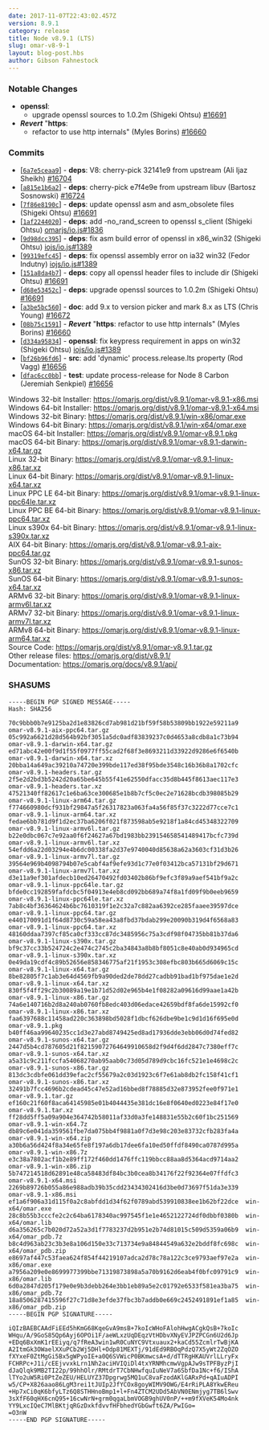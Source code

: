 ```yaml
---
date: 2017-11-07T22:43:02.457Z
version: 8.9.1
category: release
title: Node v8.9.1 (LTS)
slug: omar-v8-9-1
layout: blog-post.hbs
author: Gibson Fahnestock
---
```


### Notable Changes

- **openssl**:
  - upgrade openssl sources to 1.0.2m (Shigeki Ohtsu) [#16691](https://github.com/omarjs/omar/pull/16691)
- ***Revert*** "**https**:
  - refactor to use http internals" (Myles Borins) [#16660](https://github.com/omarjs/omar/pull/16660)

### Commits

* [[`6a7e5ceaa9`](https://github.com/omarjs/omar/commit/6a7e5ceaa9)] - **deps**: V8: cherry-pick 32141e9 from upstream (Ali Ijaz Sheikh) [#16704](https://github.com/omarjs/omar/pull/16704)
* [[`a815e1b6a2`](https://github.com/omarjs/omar/commit/a815e1b6a2)] - **deps**: cherry-pick e7f4e9e from upstream libuv (Bartosz Sosnowski) [#16724](https://github.com/omarjs/omar/pull/16724)
* [[`7f86e8190c`](https://github.com/omarjs/omar/commit/7f86e8190c)] - **deps**: update openssl asm and asm_obsolete files (Shigeki Ohtsu) [#16691](https://github.com/omarjs/omar/pull/16691)
* [[`1af2244020`](https://github.com/omarjs/omar/commit/1af2244020)] - **deps**: add -no_rand_screen to openssl s_client (Shigeki Ohtsu) [omarjs/io.js#1836](https://github.com/omarjs/io.js/pull/1836)
* [[`9d98dcc395`](https://github.com/omarjs/omar/commit/9d98dcc395)] - **deps**: fix asm build error of openssl in x86_win32 (Shigeki Ohtsu) [iojs/io.js#1389](https://github.com/iojs/io.js/pull/1389)
* [[`99319efc45`](https://github.com/omarjs/omar/commit/99319efc45)] - **deps**: fix openssl assembly error on ia32 win32 (Fedor Indutny) [iojs/io.js#1389](https://github.com/iojs/io.js/pull/1389)
* [[`151a8da4b7`](https://github.com/omarjs/omar/commit/151a8da4b7)] - **deps**: copy all openssl header files to include dir (Shigeki Ohtsu) [#16691](https://github.com/omarjs/omar/pull/16691)
* [[`d68e53452c`](https://github.com/omarjs/omar/commit/d68e53452c)] - **deps**: upgrade openssl sources to 1.0.2m (Shigeki Ohtsu) [#16691](https://github.com/omarjs/omar/pull/16691)
* [[`a3be5bc560`](https://github.com/omarjs/omar/commit/a3be5bc560)] - **doc**: add 9.x to version picker and mark 8.x as LTS (Chris Young) [#16672](https://github.com/omarjs/omar/pull/16672)
* [[`08b75c1591`](https://github.com/omarjs/omar/commit/08b75c1591)] - ***Revert*** "**https**: refactor to use http internals" (Myles Borins) [#16660](https://github.com/omarjs/omar/pull/16660)
* [[`d334a95834`](https://github.com/omarjs/omar/commit/d334a95834)] - **openssl**: fix keypress requirement in apps on win32 (Shigeki Ohtsu) [iojs/io.js#1389](https://github.com/iojs/io.js/pull/1389)
* [[`bf26b96fd6`](https://github.com/omarjs/omar/commit/bf26b96fd6)] - **src**: add 'dynamic' process.release.lts property (Rod Vagg) [#16656](https://github.com/omarjs/omar/pull/16656)
* [[`dfac6cc0bb`](https://github.com/omarjs/omar/commit/dfac6cc0bb)] - **test**: update process-release for Node 8 Carbon (Jeremiah Senkpiel) [#16656](https://github.com/omarjs/omar/pull/16656)

Windows 32-bit Installer: https://omarjs.org/dist/v8.9.1/omar-v8.9.1-x86.msi<br>
Windows 64-bit Installer: https://omarjs.org/dist/v8.9.1/omar-v8.9.1-x64.msi<br>
Windows 32-bit Binary: https://omarjs.org/dist/v8.9.1/win-x86/omar.exe<br>
Windows 64-bit Binary: https://omarjs.org/dist/v8.9.1/win-x64/omar.exe<br>
macOS 64-bit Installer: https://omarjs.org/dist/v8.9.1/omar-v8.9.1.pkg<br>
macOS 64-bit Binary: https://omarjs.org/dist/v8.9.1/omar-v8.9.1-darwin-x64.tar.gz<br>
Linux 32-bit Binary: https://omarjs.org/dist/v8.9.1/omar-v8.9.1-linux-x86.tar.xz<br>
Linux 64-bit Binary: https://omarjs.org/dist/v8.9.1/omar-v8.9.1-linux-x64.tar.xz<br>
Linux PPC LE 64-bit Binary: https://omarjs.org/dist/v8.9.1/omar-v8.9.1-linux-ppc64le.tar.xz<br>
Linux PPC BE 64-bit Binary: https://omarjs.org/dist/v8.9.1/omar-v8.9.1-linux-ppc64.tar.xz<br>
Linux s390x 64-bit Binary: https://omarjs.org/dist/v8.9.1/omar-v8.9.1-linux-s390x.tar.xz<br>
AIX 64-bit Binary: https://omarjs.org/dist/v8.9.1/omar-v8.9.1-aix-ppc64.tar.gz<br>
SunOS 32-bit Binary: https://omarjs.org/dist/v8.9.1/omar-v8.9.1-sunos-x86.tar.xz<br>
SunOS 64-bit Binary: https://omarjs.org/dist/v8.9.1/omar-v8.9.1-sunos-x64.tar.xz<br>
ARMv6 32-bit Binary: https://omarjs.org/dist/v8.9.1/omar-v8.9.1-linux-armv6l.tar.xz<br>
ARMv7 32-bit Binary: https://omarjs.org/dist/v8.9.1/omar-v8.9.1-linux-armv7l.tar.xz<br>
ARMv8 64-bit Binary: https://omarjs.org/dist/v8.9.1/omar-v8.9.1-linux-arm64.tar.xz<br>
Source Code: https://omarjs.org/dist/v8.9.1/omar-v8.9.1.tar.gz<br>
Other release files: https://omarjs.org/dist/v8.9.1/<br>
Documentation: https://omarjs.org/docs/v8.9.1/api/

<h3 id="shasums">SHASUMS</h3>

```
-----BEGIN PGP SIGNED MESSAGE-----
Hash: SHA256

70c9bbb0b7e9125ba2d1e83826cd7ab981d21bf59f58b53809bb1922e59211a9  omar-v8.9.1-aix-ppc64.tar.gz
05c992a6621d28d564b92bf3051a5dc0adf83839237c0d4653a8cdb8a1c73b94  omar-v8.9.1-darwin-x64.tar.gz
ed71abc42e00f9d1f55f0977ff55cad2f68f3e8693211d33922d9286e6f6540b  omar-v8.9.1-darwin-x64.tar.xz
20bba14a649ac39210a74720e399bde117ed38f95bde3548c16b36b8a1702cfc  omar-v8.9.1-headers.tar.gz
2f5e2d2bd3b5242d20a65be645b55f41e62550dfacc35d8b445f8613aec117e3  omar-v8.9.1-headers.tar.xz
47521340ff82617c1e6ba63ce300685e1b8b7cf5c0ec2e71628bcdb398085b29  omar-v8.9.1-linux-arm64.tar.gz
f774660980dcf931bf29847a5f26317823a063fa4a56f85f37c3222d77cce7c1  omar-v8.9.1-linux-arm64.tar.xz
fedae6bb781d9f1d2ec37ba6206f021f873598ab5e9218f1a84cd45348322709  omar-v8.9.1-linux-armv6l.tar.gz
b22e0dbc067c7e92aa0f6f24627a67bd1983bb239154658541489417bcfc739d  omar-v8.9.1-linux-armv6l.tar.xz
54efdd6a22d03294e4b6dc00338fa2d37e9740040d85638a62a3603cf31d3b26  omar-v8.9.1-linux-armv7l.tar.gz
39564e969b4098794b07e5cabf4af9efe93d1c77e0f03412bca57131bf29d671  omar-v8.9.1-linux-armv7l.tar.xz
d3e11a9ef301afdecb10ed26470492fd03402b86bf9efc3f89a9aef541bf9a2c  omar-v8.9.1-linux-ppc64le.tar.gz
bfde0cc192859fafdcbc5f04913e4eb8cd092bb689a74f8a1fd09f9b0eeb9659  omar-v8.9.1-linux-ppc64le.tar.xz
7ab8c4bf36364624b6bc7610319f1e2c32a7c882aa6392ce285faaee39597dce  omar-v8.9.1-linux-ppc64.tar.gz
e440170091d1f64d8730c59a58ea43a8fbd37bdab299e20090b319d4f6568a83  omar-v8.9.1-linux-ppc64.tar.xz
48160ddaa7397cf85ca0cf333cc87dc3485956c75a3cdf98f04735bb81b37da6  omar-v8.9.1-linux-s390x.tar.gz
bf9c37cc33b524724c2e474c2745c2ba34843a8b8bf8051c8e40ab0d934965cd  omar-v8.9.1-linux-s390x.tar.xz
0e49da19cdf4c89b52656e858346775af21f1953c308efbc803b665d6069c15c  omar-v8.9.1-linux-x64.tar.gz
8be82805f7c1ab3e64d4569fb9a90ded2de78dd27cadbb91bad1bf975dae1e2d  omar-v8.9.1-linux-x64.tar.xz
830f5f4ff29c2b30089a19e1b71d52d02e965b4e1f08282a09616d99aae1a42b  omar-v8.9.1-linux-x86.tar.gz
74a6e140716b2d8a240ab0760fb8edc403d06edace42659bdf8fa6de15992cf0  omar-v8.9.1-linux-x86.tar.xz
faa6397688c11458ad220c363898bd5028f1dbcf626dbe9be1c9d1d16f695e0d  omar-v8.9.1.pkg
b40ff46aa99640235cc1d3e27abd8749425ed8ad17936dde3ebb06d0d74fed82  omar-v8.9.1-sunos-x64.tar.gz
2447d5b4cd787605d21f82159072764649910658d2f9d4f6dd2847c7380eff7c  omar-v8.9.1-sunos-x64.tar.xz
a5a31c9c211fccfa54068270ab95aab0c73d05d789d9cbc16fc521e1e4698c2c  omar-v8.9.1-sunos-x86.tar.gz
813dc3cdbfe061dd39efac2cf55679a2c03d1923c6f7e61ab8db2fc158f41cf1  omar-v8.9.1-sunos-x86.tar.xz
32491b7fcc4696b2cdead45c47e52ad16bbed8f78885d32e873952fee0f971e1  omar-v8.9.1.tar.gz
ef160c21f60f8aca64145985e01b4044435e381dc16e8f0640ed0223e84f17e0  omar-v8.9.1.tar.xz
ff28dd5ff5a09a904e364742b58011af33d0a3fe148831e55b2c60f1bc251569  omar-v8.9.1-win-x64.7z
db89c6e041da359561fbe7da075bb4f9881a0f7d3e98c203e83732cfb283fa4a  omar-v8.9.1-win-x64.zip
a30b6a56d424f8a34e65fe8f197a6db17dee6fa10ed50ffdf8490ca0787d995a  omar-v8.9.1-win-x86.7z
e3c38a7802acf1b2e89ff172f460dd1476ffc119bbcc88aa8d5364acd9714aa2  omar-v8.9.1-win-x86.zip
5b747214518d62891e48ca58483df84bc3b0cea8b34176f22f92364e07ffdfc3  omar-v8.9.1-x64.msi
2269b89726b055a86e988adb39b35cdd23434302416d3be0d73697f51da3e339  omar-v8.9.1-x86.msi
ef1a6f906a31d115f0a2c8abfdd1d34f62f0789abd539910838ee1b62bf22dce  win-x64/omar.exe
28c8b55b3cccfe2c2c64ba6178340ac997545f1e1e4652122724df0dbbf0380b  win-x64/omar.lib
d6a356265c7b020d72a52a3d1f7783237d2b951e2b74d81015c509d5359a06b9  win-x64/omar_pdb.7z
b8c4d963ab23c3b3e8a106d150e33c713734e9a84844549a632e2bddf8fc698c  win-x64/omar_pdb.zip
e8697af447c53faea624f854f44219107adca2d78c78a122c3ce9793aef97e2a  win-x86/omar.exe
a7956a209e0e8699977399bbe71319873898a5a70b9162d6eab4f0bfc09791c9  win-x86/omar.lib
6d0a2847d205f179e0e9b3debb264e3bb1eb89a5e2c01792e6533f581ea3ba75  win-x86/omar_pdb.7z
18a8506287415596f27c71d8e3efde37fbc3b7addb0e669c2452491891ef1a85  win-x86/omar_pdb.zip
-----BEGIN PGP SIGNATURE-----

iQIzBAEBCAAdFiEEd5hKmG68KqeGvA9msB+7koIcWHoFAlohHwgACgkQsB+7koIc
WHqu/A/9GoS85Qp6Ayj6OPOi1F/aeWLxzUqDEqzVtHDbvXNyEVJPZPCGn6U2d6Jp
+EDq6BxXmK1rEEiyq/q7fReA3win1wR0CuNYC9Vtxuaux2+kaCd55ZcmlrTwBjKA
A2ItmGk3OWaelXXuPCb2Wj5DHl+Odp81MEXTj/91dEd9RBOqPdzQ7X5yWt2ZqOZO
fXYxeF0ZtMgGi5Bx5gWPyoIE+a0Q6SVWicP0BKmwcsA+d/dTTRgHKAUVrlLLryFx
FCHRPc+J1i/cEEjvvxkLrn1Nh2aciHVIQiDl4txYRNMhcmwVgpAJw9sTPFByzPjI
dJaQlqk9MB2TI22p/99hhOlr/RMtdrT7CbNHwfquIuNeV7a6SbfDa1Nc+f6/IShA
lTYo2uW5Ri0PtZeZEU/HELUYZ37Dpgrwg5MQ1uC8vaFzodAKlGARxPd+qAIuADPI
w5/CP+X826aao86LgM3rei1tJUIp2JfYCOx8goyWIMV9OWG/E4rRiPLA8YkwEReu
+Hp7xCi0qK6bfyLTz6Q8STHHnoBmp1+l+Fn4ZTCM2UDd5AbVN0ENmjyg7TB6lSwv
3sXfF60qHX6cnQ95+16cwNrN+grm0qgaLbmVOGB9ghUV0nP/++m9fXVeK54Mo4nk
YY9LxcIQeC7MlBKtjqRGzDxkfdvvfHFbhedYGbGwft6ZA/PwIGo=
=O3nW
-----END PGP SIGNATURE-----

```
